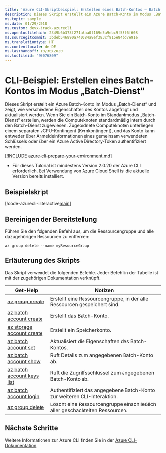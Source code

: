 ```yaml
---
title: 'Azure CLI-Skriptbeispiel: Erstellen eines Batch-Kontos – Batch-Dienst'
description: Dieses Skript erstellt ein Azure Batch-Konto im Modus „Batch-Dienst“ und zeigt, wie verschiedene Eigenschaften des Kontos abgefragt und aktualisiert werden.
ms.topic: sample
ms.date: 01/29/2018
ms.custom: devx-track-azurecli
ms.openlocfilehash: 2349b6b373f271a5aa0f169e5a9ebc9f58f6f608
ms.sourcegitcommit: 3bdeb546890a740384a8ef383cf915e84bd7e91e
ms.translationtype: HT
ms.contentlocale: de-DE
ms.lasthandoff: 10/30/2020
ms.locfileid: "93076809"
---
```

# <a name="cli-example-create-a-batch-account-in-batch-service-mode"></a>CLI-Beispiel: Erstellen eines Batch-Kontos im Modus „Batch-Dienst“

Dieses Skript erstellt ein Azure Batch-Konto im Modus „Batch-Dienst“ und zeigt, wie verschiedene Eigenschaften des Kontos abgefragt und aktualisiert werden. Wenn Sie ein Batch-Konto im Standardmodus „Batch-Dienst“ erstellen, werden die Computeknoten standardmäßig intern durch den Batch-Dienst zugewiesen. Zugeordnete Computeknoten unterliegen einem separaten vCPU-Kontingent (Kernkontingent), und das Konto kann entweder über Anmeldeinformationen eines gemeinsam verwendeten Schlüssels oder über ein Azure Active Directory-Token authentifiziert werden.

[!INCLUDE [azure-cli-prepare-your-environment.md](../../../includes/azure-cli-prepare-your-environment.md)]

- Für dieses Tutorial ist mindestens Version 2.0.20 der Azure CLI erforderlich. Bei Verwendung von Azure Cloud Shell ist die aktuelle Version bereits installiert. 

## <a name="example-script"></a>Beispielskript

[!code-azurecli-interactive[main](../../../cli_scripts/batch/create-account/create-account.sh "Create Account")]

## <a name="clean-up-deployment"></a>Bereinigen der Bereitstellung

Führen Sie den folgenden Befehl aus, um die Ressourcengruppe und alle dazugehörigen Ressourcen zu entfernen:

```azurecli-interactive
az group delete --name myResourceGroup
```

## <a name="script-explanation"></a>Erläuterung des Skripts

Das Skript verwendet die folgenden Befehle. Jeder Befehl in der Tabelle ist mit der zugehörigen Dokumentation verknüpft.

| Get-Help | Notizen |
|---|---|
| [az group create](/cli/azure/group#az-group-create) | Erstellt eine Ressourcengruppe, in der alle Ressourcen gespeichert sind. |
| [az batch account create](/cli/azure/batch/account#az-batch-account-create) | Erstellt das Batch-Konto. |
| [az storage account create](/cli/azure/storage/account#az-storage-account-create) | Erstellt ein Speicherkonto. |
| [az batch account set](/cli/azure/batch/account#az-batch-account-set) | Aktualisiert die Eigenschaften des Batch-Kontos.  |
| [az batch account show](/cli/azure/batch/account#az-batch-account-show) | Ruft Details zum angegebenen Batch-Konto ab.  |
| [az batch account keys list](/cli/azure/batch/account/keys#az-batch-account-keys-list) | Ruft die Zugriffsschlüssel zum angegebenen Batch-Konto ab.  |
| [az batch account login](/cli/azure/batch/account#az-batch-account-login) | Authentifiziert das angegebene Batch-Konto zur weiteren CLI-Interaktion.  |
| [az group delete](/cli/azure/group#az-group-delete) | Löscht eine Ressourcengruppe einschließlich aller geschachtelten Ressourcen. |

## <a name="next-steps"></a>Nächste Schritte

Weitere Informationen zur Azure CLI finden Sie in der [Azure CLI-Dokumentation](/cli/azure).
